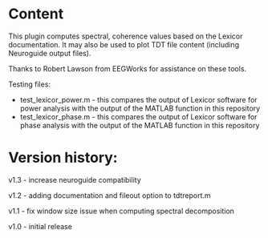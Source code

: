 # Content

This plugin computes spectral, coherence values based on the Lexicor documentation. It may also be used to plot TDT file content (including Neuroguide output files).

Thanks to Robert Lawson from EEGWorks for assistance on these tools.

Testing files:
- test_lexicor_power.m - this compares the output of Lexicor software for power analysis with the output of the MATLAB function in this repository
- test_lexicor_phase.m - this compares the output of Lexicor software for phase analysis with the output of the MATLAB function in this repository

# Version history:

v1.3 - increase neuroguide compatibility

v1.2 - adding documentation and fileout option to tdtreport.m

v1.1 - fix window size issue when computing spectral decomposition

v1.0 - initial release 
